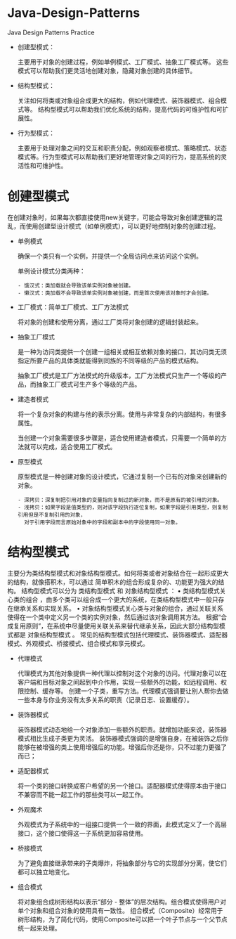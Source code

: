 # Java-Design-Patterns
Java Design Patterns Practice

- 创建型模式： 

  主要用于对象的创建过程，例如单例模式、工厂模式、抽象工厂模式等。 这些模式可以帮助我们更灵活地创建对象，隐藏对象创建的具体细节。

- 结构型模式：

  关注如何将类或对象组合成更大的结构，例如代理模式、装饰器模式、组合模式等。 结构型模式可以帮助我们优化系统的结构，提高代码的可维护性和可扩展性。

- 行为型模式：
  
  主要用于处理对象之间的交互和职责分配，例如观察者模式、策略模式、状态模式等。行为型模式可以帮助我们更好地管理对象之间的行为，提高系统的灵活性和可维护性。

# 创建型模式

  在创建对象时，如果每次都直接使用new关键字，可能会导致对象创建逻辑的混乱，而使用创建型设计模式（如单例模式），可以更好地控制对象的创建过程。

- 单例模式

  确保一个类只有一个实例，并提供一个全局访问点来访问这个实例。

    单例设计模式分类两种： 

      - 饿汉式：类加载就会导致该单实例对象被创建。
      - 懒汉式：类加载不会导致该单实例对象被创建，而是首次使用该对象时才会创建。

- 工厂模式：简单工厂模式、工厂方法模式

  将对象的创建和使用分离，通过工厂类将对象创建的逻辑封装起来。

- 抽象工厂模式

  是一种为访问类提供一个创建一组相关或相互依赖对象的接口，其访问类无须指定所要产品的具体类就能得到同族的不同等级的产品的模式结构。

  抽象工厂模式是工厂方法模式的升级版本，工厂方法模式只生产一个等级的产品，而抽象工厂模式可生产多个等级的产品。

- 建造者模式

  将一个复杂对象的构建与他的表示分离。使用与非常复杂的内部结构，有很多属性。

  当创建一个对象需要很多步骤是，适合使用建造者模式，只需要一个简单的方法就可以完成，适合使用工厂模式。

- 原型模式

  原型模式是一种创建对象的设计模式，它通过复制一个已有的对象来创建新的对象。

      - 深拷贝：深复制把引用对象的变量指向复制过的新对象，而不是原有的被引用的对象。
      - 浅拷贝：如果字段是值类型的，则对该字段执行逐位复制，如果字段是引用类型，则复制引用但是不复制引用的对象， 
        对于引用字段而言原始对象中的字段和副本中的字段使用同一对象。

# 结构型模式

  主要分为类结构型模式和对象结构型模式。如何将类或者对象结合在一起形成更大的结构，就像搭积木，可以通过 简单积木的组合形成复杂的、功能更为强大的结构。
  结构型模式可以分为 类结构型模式 和 对象结构型模式 ：
  • 类结构型模式关心类的组合 ，由多个类可以组合成一个更大的系统，在类结构型模式中一般只存在继承关系和实现关系。
  • 对象结构型模式关心类与对象的组合，通过关联关系使得在一个类中定义另一个类的实例对象，然后通过该对象调用其方法。 根据“合成复用原则”，在系统中尽量使用关联关系来替代继承关系，因此大部分结构型模式都是 对象结构型模式 。
  常见的结构型模式包括代理模式、装饰器模式、适配器模式、外观模式、桥接模式、组合模式和享元模式。
  
- 代理模式

  代理模式为其他对象提供一种代理以控制对这个对象的访问。代理对象可以在客户端和目标对象之间起到中介作用，实现一些额外的功能，如远程调用、权限控制、缓存等。
  创建一个子类，重写方法。代理模式强调要让别人帮你去做一些本身与你业务没有太多关系的职责（记录日志、设置缓存）。

- 装饰器模式

  装饰器模式动态地给一个对象添加一些额外的职责。就增加功能来说，装饰器模式相比生成子类更为灵活。
  装饰器模式强调的是增强自身，在被装饰之后你能够在被增强的类上使用增强后的功能。增强后你还是你，只不过能力更强了而已；

- 适配器模式 

  将一个类的接口转换成客户希望的另一个接口。适配器模式使得原本由于接口不兼容而不能一起工作的那些类可以一起工作。

- 外观魔术

  外观模式为子系统中的一组接口提供一个一致的界面，此模式定义了一个高层接口，这个接口使得这一子系统更加容易使用。

- 桥接模式

  为了避免直接继承带来的子类爆炸，将抽象部分与它的实现部分分离，使它们都可以独立地变化。

- 组合模式

  将对象组合成树形结构以表示“部分 - 整体”的层次结构。组合模式使得用户对单个对象和组合对象的使用具有一致性。
  组合模式（Composite）经常用于树形结构，为了简化代码，使用Composite可以把一个叶子节点与一个父节点统一起来处理。

